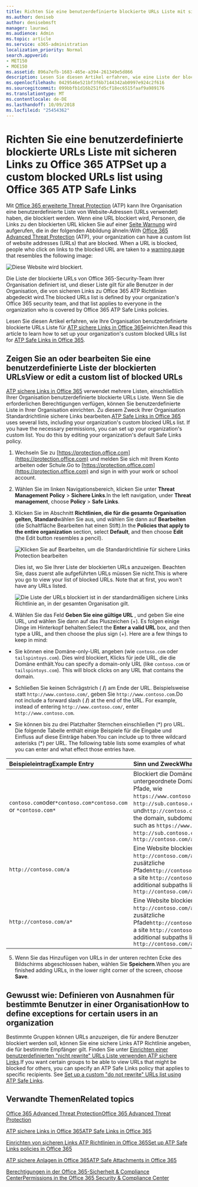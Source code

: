 ```yaml
---
title: Richten Sie eine benutzerdefinierte blockierte URLs Liste mit sicheren Links zu Office 365 ATP
ms.author: deniseb
author: denisebmsft
manager: laurawi
ms.audience: Admin
ms.topic: article
ms.service: o365-administration
localization_priority: Normal
search.appverid:
- MET150
- MOE150
ms.assetid: 896a7efb-1683-465e-a394-261349e5d866
description: Lesen Sie diesen Artikel erfahren, wie eine Liste der blockierten URLs für Ihre Organisation mit Office 365 erweiterte Threat Protection einrichten. Blockierte URLs werden auf e-Mail-Nachrichten und Office-Dokumenten gemäß Ihrer ATP sichere Links Richtlinien angewendet.
ms.openlocfilehash: 0429546e521bf3f6b7144342ab0997e924c2f616
ms.sourcegitcommit: 099bbfb1d16b251fd5cf18ec6515faaf9a989176
ms.translationtype: MT
ms.contentlocale: de-DE
ms.lasthandoff: 10/09/2018
ms.locfileid: "25454362"
---
```

# <a name="set-up-a-custom-blocked-urls-list-using-office-365-atp-safe-links"></a><span data-ttu-id="fff2c-104">Richten Sie eine benutzerdefinierte blockierte URLs Liste mit sicheren Links zu Office 365 ATP</span><span class="sxs-lookup"><span data-stu-id="fff2c-104">Set up a custom blocked URLs list using Office 365 ATP Safe Links</span></span>

<span data-ttu-id="fff2c-p102">Mit [Office 365 erweiterte Threat Protection](office-365-atp.md) (ATP) kann Ihre Organisation eine benutzerdefinierte Liste von Website-Adressen (URLs verwendet) haben, die blockiert werden. Wenn eine URL blockiert wird, Personen, die Links zu den blockierten URL klicken Sie auf einer [Seite Warnung](atp-safe-links-warning-pages.md) wird aufgerufen, die in der folgenden Abbildung ähneln:</span><span class="sxs-lookup"><span data-stu-id="fff2c-p102">With [Office 365 Advanced Threat Protection](office-365-atp.md) (ATP), your organization can have a custom list of website addresses (URLs) that are blocked. When a URL is blocked, people who click on links to the blocked URL are taken to a [warning page](atp-safe-links-warning-pages.md) that resembles the following image:</span></span> 
  
![Diese Website wird blockiert.](media/6b4bda2d-a1e6-419e-8b10-588e83c3af3f.png)
  
<span data-ttu-id="fff2c-108">Die Liste der blockierte URLs von Office 365-Security-Team Ihrer Organisation definiert ist, und dieser Liste gilt für alle Benutzer in der Organisation, die von sicheren Links zu Office 365 ATP Richtlinien abgedeckt wird.</span><span class="sxs-lookup"><span data-stu-id="fff2c-108">The blocked URLs list is defined by your organization's Office 365 security team, and that list applies to everyone in the organization who is covered by Office 365 ATP Safe Links policies.</span></span> 
  
<span data-ttu-id="fff2c-109">Lesen Sie diesen Artikel erfahren, wie Ihre Organisation benutzerdefinierte blockierte URLs Liste für [ATP sichere Links in Office 365](atp-safe-links.md)einrichten.</span><span class="sxs-lookup"><span data-stu-id="fff2c-109">Read this article to learn how to set up your organization's custom blocked URLs list for [ATP Safe Links in Office 365](atp-safe-links.md).</span></span>
  
## <a name="view-or-edit-a-custom-list-of-blocked-urls"></a><span data-ttu-id="fff2c-110">Zeigen Sie an oder bearbeiten Sie eine benutzerdefinierte Liste der blockierten URLs</span><span class="sxs-lookup"><span data-stu-id="fff2c-110">View or edit a custom list of blocked URLs</span></span>

<span data-ttu-id="fff2c-p103">[ATP sichere Links in Office 365](atp-safe-links.md) verwendet mehrere Listen, einschließlich Ihrer Organisation benutzerdefinierte blockierte URLs Liste. Wenn Sie die erforderlichen Berechtigungen verfügen, können Sie benutzerdefinierte Liste in Ihrer Organisation einrichten. Zu diesem Zweck Ihrer Organisation Standardrichtlinie sichere Links bearbeiten.</span><span class="sxs-lookup"><span data-stu-id="fff2c-p103">[ATP Safe Links in Office 365](atp-safe-links.md) uses several lists, including your organization's custom blocked URLs list. If you have the necessary permissions, you can set up your organization's custom list. You do this by editing your organization's default Safe Links policy.</span></span>
  
1. <span data-ttu-id="fff2c-114">Wechseln Sie zu [https://protection.office.com](https://protection.office.com) und melden Sie sich mit Ihrem Konto arbeiten oder Schule.</span><span class="sxs-lookup"><span data-stu-id="fff2c-114">Go to [https://protection.office.com](https://protection.office.com) and sign in with your work or school account.</span></span> 
    
2. <span data-ttu-id="fff2c-115">Wählen Sie im linken Navigationsbereich, klicken Sie unter **Threat Management** **Policy** \> **Sichere Links**.</span><span class="sxs-lookup"><span data-stu-id="fff2c-115">In the left navigation, under **Threat management**, choose **Policy** \> **Safe Links**.</span></span>
    
3. <span data-ttu-id="fff2c-116">Klicken Sie im Abschnitt **Richtlinien, die für die gesamte Organisation gelten,** **Standard**wählen Sie aus, und wählen Sie dann auf **Bearbeiten** (die Schaltfläche Bearbeiten hat einen Stift).</span><span class="sxs-lookup"><span data-stu-id="fff2c-116">In the **Policies that apply to the entire organization** section, select **Default**, and then choose **Edit** (the Edit button resembles a pencil).</span></span> 
    
    ![Klicken Sie auf Bearbeiten, um die Standardrichtlinie für sichere Links Protection bearbeiten](media/d08f9615-d947-4033-813a-d310ec2c8cca.png)
  
    <span data-ttu-id="fff2c-p104">Dies ist, wo Sie Ihrer Liste der blockierten URLs anzuzeigen. Beachten Sie, dass zuerst alle aufgeführten URLs müssen Sie nicht.</span><span class="sxs-lookup"><span data-stu-id="fff2c-p104">This is where you go to view your list of blocked URLs. Note that at first, you won't have any URLs listed.</span></span>
    
    ![Die Liste der URLs blockiert ist in der standardmäßigen sichere Links Richtlinie an, in der gesamten Organisation gilt.](media/575e1449-6191-40ac-b626-030a2fd3fb11.png)
  
4. <span data-ttu-id="fff2c-p105">Wählen Sie das Feld **Geben Sie eine gültige URL** , und geben Sie eine URL, und wählen Sie dann auf das Pluszeichen (+). Es folgen einige Dinge im Hinterkopf behalten:</span><span class="sxs-lookup"><span data-stu-id="fff2c-p105">Select the **Enter a valid URL** box, and then type a URL, and then choose the plus sign (+). Here are a few things to keep in mind:</span></span> 
    
  - <span data-ttu-id="fff2c-p106">Sie können eine Domäne-only-URL angeben (wie `contoso.com` oder `tailspintoys.com`). Dies wird blockiert, Klicks für jede URL, die die Domäne enthält.</span><span class="sxs-lookup"><span data-stu-id="fff2c-p106">You can specify a domain-only URL (like `contoso.com` or `tailspintoys.com`). This will block clicks on any URL that contains the domain.</span></span>
    
  - <span data-ttu-id="fff2c-p107">Schließen Sie keinen Schrägstrich ( **/**) am Ende der URL. Beispielsweise statt `http://www.contoso.com/`, geben Sie `http://www.contoso.com`.</span><span class="sxs-lookup"><span data-stu-id="fff2c-p107">Do not include a forward slash ( **/**) at the end of the URL. For example, instead of entering `http://www.contoso.com/`, enter `http://www.contoso.com`.</span></span>
    
  - <span data-ttu-id="fff2c-p108">Sie können bis zu drei Platzhalter Sternchen einschließen (\*) pro URL. Die folgende Tabelle enthält einige Beispiele für die Eingabe und Einfluss auf diese Einträge haben.</span><span class="sxs-lookup"><span data-stu-id="fff2c-p108">You can include up to three wildcard asterisks (\*) per URL. The following table lists some examples of what you can enter and what effect those entries have.</span></span>
    
|<span data-ttu-id="fff2c-129">**Beispieleintrag**</span><span class="sxs-lookup"><span data-stu-id="fff2c-129">**Example Entry**</span></span>|<span data-ttu-id="fff2c-130">**Sinn und Zweck**</span><span class="sxs-lookup"><span data-stu-id="fff2c-130">**What It Does**</span></span>|
|:-----|:-----|
|<span data-ttu-id="fff2c-131">`contoso.com`oder`*contoso.com*`</span><span class="sxs-lookup"><span data-stu-id="fff2c-131">`contoso.com` or `*contoso.com*`</span></span>  <br/> |<span data-ttu-id="fff2c-132">Blockiert die Domäne, untergeordnete Domänen und Pfade, wie `https://www.contoso.com`, `http://sub.contoso.com`, und`http://contoso.com/abc`</span><span class="sxs-lookup"><span data-stu-id="fff2c-132">Blocks the domain, subdomains, and paths, such as `https://www.contoso.com`, `http://sub.contoso.com`, and `http://contoso.com/abc`</span></span>  <br/> |
|`http://contoso.com/a`  <br/> |<span data-ttu-id="fff2c-133">Eine Website blockiert `http://contoso.com/a` aber keine zusätzliche Pfade`http://contoso.com/a/b`</span><span class="sxs-lookup"><span data-stu-id="fff2c-133">Blocks a site `http://contoso.com/a` but not additional subpaths like `http://contoso.com/a/b`</span></span>  <br/> |
|`http://contoso.com/a*`  <br/> |<span data-ttu-id="fff2c-134">Eine Website blockiert `http://contoso.com/a` und wie Sie zusätzliche Pfade`http://contoso.com/a/b`</span><span class="sxs-lookup"><span data-stu-id="fff2c-134">Blocks a site `http://contoso.com/a` and additional subpaths like `http://contoso.com/a/b`</span></span>  <br/> |
   
5. <span data-ttu-id="fff2c-135">Wenn Sie das Hinzufügen von URLs in der unteren rechten Ecke des Bildschirms abgeschlossen haben, wählen Sie **Speichern**.</span><span class="sxs-lookup"><span data-stu-id="fff2c-135">When you are finished adding URLs, in the lower right corner of the screen, choose **Save**.</span></span>
    
## <a name="how-to-define-exceptions-for-certain-users-in-an-organization"></a><span data-ttu-id="fff2c-136">Gewusst wie: Definieren von Ausnahmen für bestimmte Benutzer in einer Organisation</span><span class="sxs-lookup"><span data-stu-id="fff2c-136">How to define exceptions for certain users in an organization</span></span>

<span data-ttu-id="fff2c-p109">Bestimmte Gruppen können URLs anzuzeigen, die für andere Benutzer blockiert werden soll, können Sie eine sichere Links ATP Richtlinie angeben, die für bestimmte Empfänger gilt. Finden Sie unter [Einrichten einer benutzerdefinierten "nicht rewrite" URLs Liste verwenden ATP sichere Links](set-up-a-custom-do-not-rewrite-urls-list-with-atp.md).</span><span class="sxs-lookup"><span data-stu-id="fff2c-p109">If you want certain groups to be able to view URLs that might be blocked for others, you can specify an ATP Safe Links policy that applies to specific recipients. See [Set up a custom "do not rewrite" URLs list using ATP Safe Links](set-up-a-custom-do-not-rewrite-urls-list-with-atp.md).</span></span>
  
## <a name="related-topics"></a><span data-ttu-id="fff2c-139">Verwandte Themen</span><span class="sxs-lookup"><span data-stu-id="fff2c-139">Related topics</span></span>

[<span data-ttu-id="fff2c-140">Office 365 Advanced Threat Protection</span><span class="sxs-lookup"><span data-stu-id="fff2c-140">Office 365 Advanced Threat Protection</span></span>](office-365-atp.md)
  
[<span data-ttu-id="fff2c-141">ATP sichere Links in Office 365</span><span class="sxs-lookup"><span data-stu-id="fff2c-141">ATP Safe Links in Office 365</span></span>](atp-safe-links.md)
  
[<span data-ttu-id="fff2c-142">Einrichten von sicheren Links ATP Richtlinien in Office 365</span><span class="sxs-lookup"><span data-stu-id="fff2c-142">Set up ATP Safe Links policies in Office 365</span></span>](set-up-atp-safe-links-policies.md)
  
[<span data-ttu-id="fff2c-143">ATP sichere Anlagen in Office 365</span><span class="sxs-lookup"><span data-stu-id="fff2c-143">ATP Safe Attachments in Office 365</span></span>](atp-safe-attachments.md)

[<span data-ttu-id="fff2c-144">Berechtigungen in der Office 365-Sicherheit &amp; Compliance Center</span><span class="sxs-lookup"><span data-stu-id="fff2c-144">Permissions in the Office 365 Security &amp; Compliance Center</span></span>](permissions-in-the-security-and-compliance-center.md)
  

